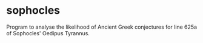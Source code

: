# sophocles
Program to analyse the likelihood of Ancient Greek conjectures for line 625a of Sophocles' Oedipus Tyrannus.
